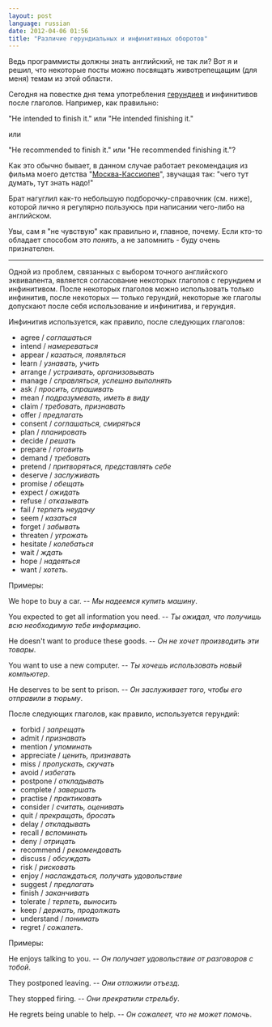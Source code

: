 ```yaml
---
layout: post
language: russian
date: 2012-04-06 01:56
title: "Различие герундиальных и инфинитивных оборотов"
---
```

Ведь программисты должны знать английский, не так ли? Вот я и решил, что некоторые посты можно посвящать животрепещащим (для меня) темам из этой области.

Сегодня на повестке дня тема употребления [герундиев][Герундий] и инфинитивов после глаголов. Например, как правильно:

[Герундий]: http://ru.wikipedia.org/wiki/%D0%93%D0%B5%D1%80%D1%83%D0%BD%D0%B4%D0%B8%D0%B9

"He intended to finish it." или "He intended finishing it." 

или

"He recommended to finish it." или "He recommended finishing it."?

Как это обычно бывает, в данном случае работает рекомендация из фильма моего детства "[Москва-Кассиопея][]", звучащая так: "чего тут думать, тут знать надо!"

[Москва-Кассиопея]: http://ru.wikipedia.org/wiki/%D0%9C%D0%BE%D1%81%D0%BA%D0%B2%D0%B0_%E2%80%94_%D0%9A%D0%B0%D1%81%D1%81%D0%B8%D0%BE%D0%BF%D0%B5%D1%8F

Брат нагуглил как-то небольшую подборочку-справочник (см. ниже), которой лично я регулярно пользуюсь при написании чего-либо на английском.

Увы, сам я "не чувствую" как правильно и, главное, почему. Если кто-то обладает способом это *понять*, а не запомнить - буду очень признателен.

- - -

Одной из проблем, связанных с выбором точного английского эквивалента, является согласование некоторых глаголов с герундием и инфинитивом. После некоторых глаголов можно использовать только инфинитив, после некоторых — только герундий, некоторые же глаголы допускают после себя использование и инфинитива, и герундия. 

Инфинитив используется, как правило, после следующих глаголов:

* agree / *соглашаться*
* intend / *намереваться*
* appear / *казаться, появляться* 
* learn / *узнавать, учить* 
* arrange / *устраивать, организовывать*
* manage / *справляться, успешно выполнять*
* ask / *просить, спрашивать*
* mean / *подразумевать, иметь в виду*
* claim / *требовать, признавать*
* offer / *предлагать*
* consent / *соглашаться, смиряться*
* plan / *планировать*
* decide / *решать*
* prepare / *готовить*
* demand / *требовать*
* pretend / *притворяться, представлять себе*
* deserve / *заслуживать*
* promise / *обещать*
* expect / *ожидать*
* refuse / *отказывать*
* fail / *терпеть неудачу*
* seem / *казаться*
* forget / *забывать*
* threaten / *угрожать*
* hesitate / *колебаться*
* wait / *ждать*
* hope / *надеяться*
* want / *хотеть*.

Примеры: 

We hope to buy a car. -- *Мы надеемся купить машину*.

You expected to get all information you need. -- *Ты ожидал, что получишь всю необходимую тебе информацию*. 

He doesn't want to produce these goods. -- *Он не хочет производить эти товары*.

You want to use a new computer. -- *Ты хочешь использовать новый компьютер*. 

He deserves to be sent to prison. -- *Он заслуживает того, чтобы его отправили в тюрьму*.

После следующих глаголов, как правило, используется герундий:

* forbid / *запрещать*
* admit / *признавать*
* mention / *упоминать*
* appreciate / *ценить, признавать*
* miss / *пропускать, скучать*
* avoid / *избегать*
* postpone / *откладывать*
* complete / *завершать*
* practise / *практиковать*
* consider / *считать, оценивать*
* quit / *прекращать, бросать*
* delay / *откладывать*
* recall / *вспоминать*
* deny / *отрицать*
* recommend / *рекомендовать*
* discuss / *обсуждать*
* risk / *рисковать*
* enjoy / *наслаждаться, получать удовольствие*
* suggest / *предлагать*
* finish / *заканчивать*
* tolerate / *терпеть, выносить*
* keep / *держать, продолжать*
* understand / *понимать*
* regret / *сожалеть*. 

Примеры:

He enjoys talking to you. -- *Он получает удовольствие от разговоров с тобой*. 

They postponed leaving. -- *Они отложили отъезд*. 

They stopped firing. -- *Они прекратили стрельбу*.

He regrets being unable to help. -- *Он сожалеет, что не мoжет помочь*.
